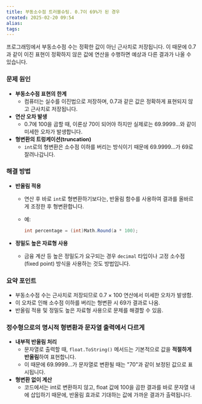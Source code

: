 ```yaml
---
title: 부동소수점 트러블슈팅. 0.7이 69%가 된 경우
created: 2025-02-20 09:54
alias:
tags:
---
```

프로그래밍에서 부동소수점 수는 정확한 값이 아닌 근사치로 저장됩니다. 이 때문에 0.7과 같이 이진 표현이 정확하지 않은 값에 연산을 수행하면 예상과 다른 결과가 나올 수 있습니다.

### 문제 원인

- **부동소수점 표현의 한계**
    - 컴퓨터는 실수를 이진법으로 저장하며, 0.7과 같은 값은 정확하게 표현되지 않고 근사치로 저장됩니다.
- **연산 오차 발생**
    - 0.7에 100을 곱할 때, 이론상 70이 되어야 하지만 실제로는 69.9999...와 같이 미세한 오차가 발생합니다.
- **형변환의 트렁케이션(truncation)**
    - `int`로의 형변환은 소수점 이하를 버리는 방식이기 때문에 69.9999...가 69로 잘려나갑니다.

### 해결 방법

- **반올림 적용**
    - 연산 후 바로 `int`로 형변환하기보다는, 반올림 함수를 사용하여 결과를 올바르게 조정한 후 형변환합니다.
    - 예:
        
        ```csharp
        int percentage = (int)Math.Round(a * 100);
        ```
        
- **정밀도 높은 자료형 사용**
    - 금융 계산 등 높은 정밀도가 요구되는 경우 `decimal` 타입이나 고정 소수점(fixed point) 방식을 사용하는 것도 방법입니다.

### 요약 포인트

- 부동소수점 수는 근사치로 저장되므로 0.7 × 100 연산에서 미세한 오차가 발생함.
- 이 오차로 인해 소수점 이하를 버리는 형변환 시 69가 결과로 나옴.
- 반올림 적용 및 정밀도 높은 자료형 사용으로 문제를 해결할 수 있음.

### 정수형으로의 명시적 형변환과 문자열 출력에서 다르게
- **내부적 반올림 처리**
    - 문자열로 출력할 때, `float.ToString()` 메서드는 기본적으로 값을 **적절하게 반올림**하여 표현합니다.
    - 이 때문에 69.9999...가 문자열로 변환될 때는 "70"과 같이 보정된 값으로 표시됩니다.
- **형변환 없이 계산**
    - 코드에서는 int로 변환하지 않고, float 값에 100을 곱한 결과를 바로 문자열 내에 삽입하기 때문에, 반올림 효과로 기대하는 값에 가까운 결과가 출력됩니다.


